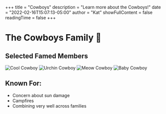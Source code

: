 +++
title = "Cowboys"
description = "Learn more about the Cowboys!"
date = "2022-02-16T15:07:13-05:00"
author = "Kat"
showFullContent = false
readingTime = false
+++

# The Cowboys Family 🤠

## Selected Famed Members
![Cool Cowboy](https://emoji.slack-edge.com/T03M7E63A/navacadoinspace/70fa398320d15765.pn://emoji.slack-edge.com/T03M7E63A/cool_cowboy/84408967ea52650d.png)
![Urchin Cowboy](https://emoji.slack-edge.com/T03M7E63A/cowboy-urchin/d9d5f577c4c6cc7a.png)
![Meow Cowboy](https://emoji.slack-edge.com/T03M7E63A/meow_cowboy/aff0a1bf78eecc3f.png)
![Baby Cowboy](https://emoji.slack-edge.com/T03M7E63A/baby-cowboy/752862ca0beefc96.png)

## Known For:

  - Concern about sun damage
  - Campfires
  - Combining very well across families
